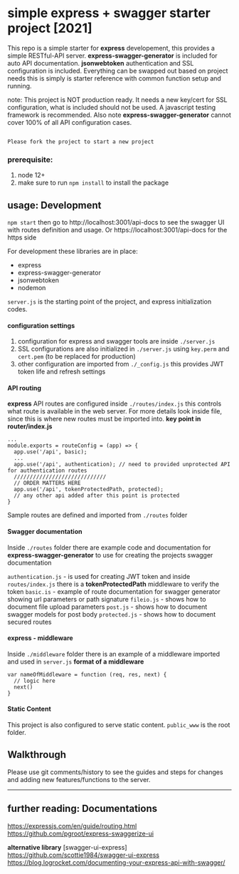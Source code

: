 # simple express + swagger starter project [2021]
This repo is a simple starter for **express** developement, this provides a simple RESTful-API server. **express-swagger-generator** is included for auto API documentation. **jsonwebtoken** authentication and SSL configuration is included. Everything can be swapped out based on project needs this is simply is starter reference with common function setup and running.

note: This project is NOT production ready. It needs a new key/cert for SSL configuration, what is included should not be used. A javascript testing framework is recommended. Also note **express-swagger-generator** cannot cover 100% of all API configuration cases.

```

Please fork the project to start a new project

```

### prerequisite:
1. node 12+
2. make sure to run `npm install` to install the package

## usage: Development
`npm start` then go to http://localhost:3001/api-docs to see the swagger UI with routes definition and usage.
Or https://localhost:3001/api-docs for the https side

For development these libraries are in place:
- express
- express-swagger-generator
- jsonwebtoken
- nodemon

`server.js` is the starting point of the project, and express initialization codes.

#### configuration settings
1. configuration for express and swagger tools are inside `./server.js`
2. SSL configurations are also initialized in `./server.js` using `key.perm` and `cert.pem` (to be replaced for production)
3. other configuration are imported from `./_config.js` this provides JWT token life and refresh settings

#### API routing
**express** API routes are configured inside `./routes/index.js` this controls what route is available in the web server. For more details look inside file, since this is where new routes must be imported into.
**key point in router/index.js**
```
...
module.exports = routeConfig = (app) => {
  app.use('/api', basic);
  ...
  app.use('/api', authentication); // need to provided unprotected API for authentication routes
  /////////////////////////////
  // ORDER MATTERS HERE
  app.use('/api', tokenProtectedPath, protected);
  // any other api added after this point is protected
}
```
Sample routes are defined and imported from `./routes` folder

#### Swagger documentation
Inside `./routes` folder there are example code and documentation for **express-swagger-generator** to use for creating the projects swagger documentation

`authentication.js` - is used for creating JWT token and inside `routes/index.js` there is a **tokenProtectedPath** middleware to verify the token
`basic.is` - example of route documentation for swagger generator showing url parameters or path signature
`fileio.js` - shows how to document file upload parameters
`post.js` - shows how to document swagger models for post body
`protected.js` - shows how to document secured routes

#### express - middleware
Inside `./middleware` folder there is an example of a middleware imported and used in `server.js` 
**format of a middleware**
```
var nameOfMiddleware = function (req, res, next) {
  // logic here
  next()
}
```

#### Static Content
This project is also configured to serve static content. `public_www` is the root folder.

## Walkthrough
Please use git comments/history to see the guides and steps for changes and adding new features/functions to the server.

---
## further reading: Documentations
https://expressjs.com/en/guide/routing.html
https://github.com/pgroot/express-swaggerize-ui

**alternative library**
[swagger-ui-express] https://github.com/scottie1984/swagger-ui-express
https://blog.logrocket.com/documenting-your-express-api-with-swagger/
